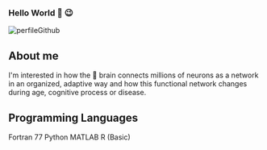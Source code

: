 ### Hello World 👋 😉

![perfileGithub](https://user-images.githubusercontent.com/62915864/177063846-413b004b-3618-4016-b0ff-f9a5cdae4776.png)

 ## About me

I'm interested in how the 🧠 brain connects millions of neurons as a network in an organized, adaptive way and how this functional network changes during age, cognitive process or disease.

## Programming Languages
Fortran 77
Python
MATLAB
R (Basic)


